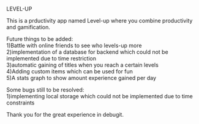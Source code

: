 LEVEL-UP



This is a prductivity app named Level-up where you combine productivity and gamification.


Future things to be added:
<br>
1)Battle with online friends to see who levels-up more
<br>
2)implementation of a database for backend which could not be implemented due to time restriction 
<br>
3)automatic gaining of titles when you reach a certain levels
<br>
4)Adding custom items which can be used for fun 
<br>
5)A stats graph to show amount experience gained per day


Some bugs still to be resolved:
<br>
1)implementing local storage which could not be implemented due to time constraints 



Thank you for the great experience in debugit.
